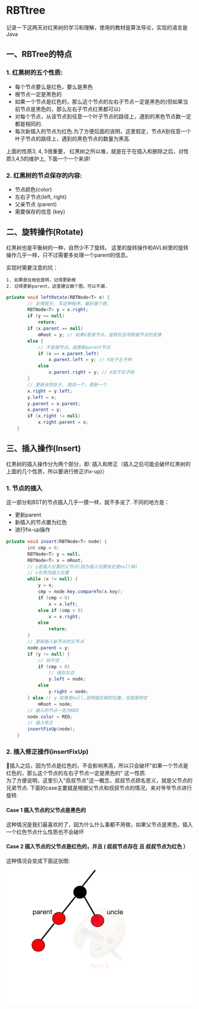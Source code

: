 # RBTtree
记录一下这两天对红黑树的学习和理解，使用的教材是算法导论，实现的语言是Java

## 一、RBTree的特点
### 1. 红黑树的五个性质:
- 每个节点要么是红色，要么是黑色
- 根节点一定是黑色的
- 如果一个节点是红色的，那么这个节点的左右子节点一定是黑色的(但如果当前节点是黑色的，那么左右子节点红黑都可以)
- 对每个节点，从该节点到任意一个叶子节点的路径上，遇到的黑色节点数一定都是相同的.
- 每次新插入的节点为红色.为了方便后面的说明，这里假定，节点A到任意一个叶子节点的路径上，遇到的黑色节点的数量为黑高.

上面的性质3, 4, 5很重要， 红黑树之所以难，就是在于在插入和删除之后，对性质3,4,5的维护上, 下面一个一个来讲!

### 2. 红黑树的节点保存的内容:
- 节点颜色(color)
- 左右子节点(left, right)
- 父亲节点 (parent)
- 需要保存的信息 (key)

## 二、旋转操作(Rotate)
红黑树也是平衡树的一种，自然少不了旋转。 这里的旋转操作和AVL树里的旋转操作几乎一样，只不过需要多处理一个parent的信息。  

实现时需要注意的坑：

    1. 如果是在根处旋转，记得更新根
    2. 记得更新parent，这里建议画个图，可以不漏.

```java
private void leftRotate(RBTNode<T> x) {
        // 友情提示, 写这种程序，最好画个图.
        RBTNode<T> y = x.right;
        if (y == null)
            return;
        if (x.parent == null)
            mRoot = y; // 如果X是根节点，旋转后会导致根节点的变换
        else {
            // 不是根节点，就更新parent节点
            if (x == x.parent.left)
                x.parent.left = y; // X处于左子树
            else
                x.parent.right = y; // X处于右子树
        }
        // 更新诀窍在于, 用完一个，更新一个
        x.right = y.left;
        y.left = x;
        y.parent = x.parent;
        x.parent = y;
        if (x.right != null)
            x.right.parent = x;
    }
```

## 三、插入操作(Insert)
红黑树的插入操作分为两个部分，即: 插入和修正（插入之后可能会破坏红黑树的上面的几个性质，所以要进行修正(fix-up)）

### 1. 节点的插入
这一部分和BST的节点插入几乎一摸一样，就不多说了.
不同的地方是：
 - 更新parent
 - 新插入的节点置为红色
 - 进行fix-up操作
```java
private void insert(RBTNode<T> node) {
        int cmp = 0;
        RBTNode<T> y = null;
        RBTNode<T> x = mRoot;
        // y是插入位置的父节点(因为插入位置肯定是null嘛)
        // x负责找插入位置
        while (x != null) {
            y = x;
            cmp = node.key.compareTo(x.key);
            if (cmp < 0)
                x = x.left;
            else if (cmp > 0)
                x = x.right;
            else
                return;
        }
        // 更新插入新节点的父节点
        node.parent = y;
        if (y != null) {
            // 树不空
            if (cmp < 0)
                // 插在左边
                y.left = node;
            else
                y.right = node;
        } else // y 如果是null,说明插在根的位置，也就是树空
            mRoot = node;
        // 插入的节点一定为RED
        node.color = RED;
        // 插入修正
        insertFixUp(node);
    }
```

### 2. 插入修正操作(insertFixUp)
插入之后，因为节点是红色的，不会影响黑高，所以只会破坏"如果一个节点是红色的，那么这个节点的左右子节点一定是黑色的" 这一性质.  
为了方便说明，这里引入"叔叔节点"这一概念，叔叔节点顾名思义，就是父节点的兄弟节点.
下面的case主要就是根据父节点和叔叔节点的情况，来对爷爷节点进行旋转.

#### Case 1 插入节点的父节点是黑色的
这种情况是我们最喜欢的了，因为什么什么事都不用做，如果父节点是黑色，插入一个红色节点什么性质也不会破坏

#### Case 2 插入节点的父节点是红色的，并且 ( 叔叔节点存在 且 叔叔节点为红色 ）
这种情况会变成下面这张图: 
![insertCase2](https://github.com/solthx/RBTtree/blob/master/pic/%E6%8F%92%E5%85%A5case2.png)